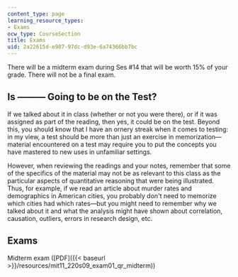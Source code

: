 ```yaml
---
content_type: page
learning_resource_types:
- Exams
ocw_type: CourseSection
title: Exams
uid: 2a22615d-e987-97dc-d93e-6a74366bb7bc
---
```


There will be a midterm exam during Ses #14 that will be worth 15% of your grade. There will not be a final exam.

Is ——— Going to be on the Test?
-------------------------------

If we talked about it in class (whether or not you were there), or if it was assigned as part of the reading, then yes, it could be on the test. Beyond this, you should know that I have an ornery streak when it comes to testing: in my view, a test should be more than just an exercise in memorization—material encountered on a test may require you to put the concepts you have mastered to new uses in unfamiliar settings.

However, when reviewing the readings and your notes, remember that some of the specifics of the material may not be as relevant to this class as the particular aspects of quantitative reasoning that were being illustrated. Thus, for example, if we read an article about murder rates and demographics in American cities, you probably don't need to memorize which cities had which rates—but you might need to remember why we talked about it and what the analysis might have shown about correlation, causation, outliers, errors in research design, etc.

Exams
-----

Midterm exam ([PDF]({{< baseurl >}}/resources/mit11_220s09_exam01_qr_midterm))